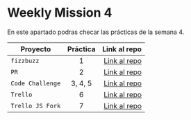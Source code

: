 # Weekly Mission 4

En este apartado podras checar las prácticas de la semana 4.


| Proyecto | Práctica | Link al repo |
| ------------- |:-------------:| -----:|
|`fizzbuzz`|1|[Link al repo](https://github.com/MagdielAndres/fizzbuzz)|
|`PR`|2|[Link al repo](https://github.com/MagdielAndres/fizzbuzz-1)|
|`Code Challenge`|3, 4, 5|[Link al repo](https://github.com/LaunchX-InnovaccionVirtual/MissionNodeJS)|
|`Trello`|6|[Link al repo](https://github.com/LaunchX-InnovaccionVirtual/MissionNodeJS)|
|`Trello JS Fork`|7|[Link al repo](https://github.com/LaunchX-InnovaccionVirtual/MissionNodeJS)|
